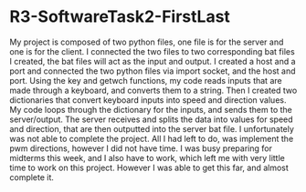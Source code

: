 # R3-SoftwareTask2-FirstLast
 My project is composed of two python files, one file is for the server and one is for the client. I connected the two files to two corresponding bat files I created, the bat files will act as the input and output. I created a host and a port and connected the two python files via import socket, and the host and port. Using the key and getwch functions, my code reads inputs that are made through a keyboard, and converts them to a string. Then I created two dictionaries that convert keyboard inputs into speed and direction values. My code loops through the dictionary for the inputs, and sends them to the server/output. The server receives and splits the data into values for speed and direction, that are then outputted into the server bat file. I unfortunately was not able to complete the project. All I had left to do, was implement the pwm directions, however I did not have time. I was busy preparing for midterms this week, and I also have to work, which left me with very little time to work on this project. However I was able to get this far, and almost complete it.
